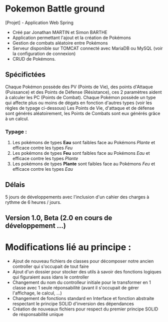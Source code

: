 # Pokemon Battle ground
[Projet] - Application Web Spring
- Créé par Jonathan MARTIN et Simon BARTHE
- Application permettant l'ajout et la création de Pokémons
- Gestion de combats aléatoire entre Pokémons
- Serveur disponible sur TOMCAT connecté avec MariaDB ou MySQL (voir la configuration de connexion)
- CRUD de Pokémons.

## Spécifictées
Chaque Pokémon possède des PV (Points de Vie), des points d'Attaque (Puissance) et des Points de Défense (Résistance), ces 2 paramètres aident à calculer les PC (Points de Combat).
Chaque Pokémon possède un type qui affecte plus ou moins de dégats en fonction d'autres types (voir les règles de typage ci-dessous)
Les Points de Vie, d'attaque et de défense sont générés aléatoirement, les Points de Combats sont eux générés grâce à un calcul.

### Typage : 
1. Les pokémons de types __Eau__ sont faibles face au Pokémons *Plante* et efficace contre les types *Feu*
2. Les pokémons de types __Feu__ sont faibles face au Pokémons *Eau* et efficace contre les types *Plante*
3. Les pokémons de types __Plante__ sont faibles face au Pokémons *Feu* et efficace contre les types *Eau*

## Délais
5 jours de développements avec l'inclusion d'un cahier des charges à rythme de 6 heures / jours.
## Version 1.0, Beta (2.0 en cours de développement ...)


# Modifications lié au principe  :
- Ajout de nouveau fichiers de classes pour décomposer notre ancien controller qui s'occupait de tout faire
- Ajout d'un dossier pour stocker des utils à savoir des fonctions logiques qui figuraient auss idans le controller
- Changement du nom du controlleur initiale pour le transformer en 1 classe avec 1 seule réponsabilité (avant il s'occupait de gérer l'affichage, le calcul, ...)
- Changement de fonctions standard en Interface et fonction abstraite respectant le principe SOLID d'inversion des dépendances
- Création de nouveaux fichiers pour respect du premier principe SOLID de résponsabilité unique 
